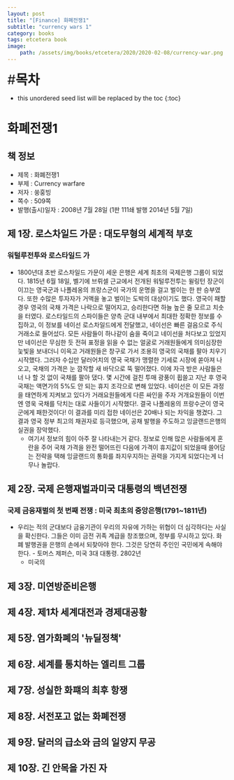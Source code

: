 ```yaml
---
layout: post
title: "[Finance] 화폐전쟁1"
subtitle: "currency wars 1"
category: books
tags: etcetera book
image:
    path: /assets/img/books/etcetera/2020/2020-02-08/currency-war.png
---
```


<span style="font-size:30px;">\#**목차**</span>
* this unordered seed list will be replaced by the toc
{:toc}

# 화폐전쟁1

## 책 정보
- 제목 : 화폐전쟁1
- 부제 : Currency warfare
- 저자 : 쑹훙빙
- 쪽수 : 509쪽
- 발행(출시)일자 : 2008년 7월 28일 (1판 111쇄 발행 2014년 5월 7일)

## 제 1장. 로스차일드 가문 : 대도무형의 세계적 부호
### 워털루전투와 로스타일드 가
- 1800년대 초반 로스차일드 가문이 세운 은행은 세계 최초의 국제은행 그룹이 되었다. 1815년 6월 18일, 벨기에 브뤼셀 근교에서 전개된
  워털루전투는 윌링턴 장군이 이끄는 영국군과 나폴레옹의 프랑스군이 국가의 운명을 걸고 벌이는 한 판 승부였다. 또한 수많은 투자자가 거액을 놓고
  벌이는 도박의 대상이기도 했다. 영국이 패할경우 영국의 국채 가격은 나락으로 떨어지고, 승리한다면 하늘 높은 줄 모르고 치솟을 터였다.
  로스타일드의 스파이들은 양측 군대 내부에서 최대한 정확한 정보를 수집하고, 이 정보를 네이선 로스차일드에게 전달했고, 네이선은 빠른 걸음으로
  주식 거래소로 들어섰다. 모든 사람들이 하나같이 숨을 죽이고 네이선을 처다보고 있었지만 네이선은 무심한 듯 전혀 표정을 읽을 수 없는 얼굴로
  거래원들에게 의미심장한 눛빛을 보내더니 이윽고 거래원들은 창구로 가서 조용히 영국의 국채를 팔아 치우기 시작했다. 그러자 수십만 달러어치의 영국
  국채가 맹렬한 기세로 시장에 쏟아져 나오고, 국채의 가격은 눈 깜작할 새 바닥으로 뚝 떨어졌다. 이에 자극 받은 사람들은 너 나 할 것 없이 국채를 팔아 댔다.
  몇 시간에 걸친 투매 광풍이 휩쓸고 지난 후 영국 국채는 액면가의 5%도 안 되는 휴지 조각으로 변해 있었다.
  네이선은 이 모든 과정을 태연하게 지켜보고 있다가 거래요원들에게 다른 싸인을 주자 거개요원들이 이번엔 영욱 국채를 닥치는 대로 사들이기 시작했다!.
  결국 나폴레옹의 프랑수군이 영국군에게 패한것이다! 이 결과를 미리 접한 네이선은 20배나 되는 차익을 챙겼다.
  그 결과 영국 정부 최고의 채권자로 등극했으며, 공채 발행을 주도하고 잉글랜드은행의 실권을 장악했다.
  - 여기서 정보의 힘이 아주 잘 나타내는거 같다. 정보로 인해 많은 사람들에게 혼란을 주어 국채 가격을 완전 떨어뜨린 다음에 가격이 휴지값이 되었을때
    쓸어담는 전략을 택해 잉글랜드의 통화를 좌지우지하는 권력을 가지게 되었다는게 너무나 놀랍다.

## 제 2장. 국제 은행재벌과미국 대통령의 백년전쟁
### 국제 금융재벌의 첫 번째 전쟁 : 미국 최초의 중앙은행(1791~1811년)
- 우리는 적의 군대보다 금융기관이 우리의 자유에 가하는 위협이 더 심각하다는 사실을 확신한다. 그들은 이미 금전 귀족 계급을 창조했으며, 정부를 무시하고 있다.
  화폐 발행권을 은행의 손에서 되찾아야 한다. 그것은 당연히 주인인 국민에게 속해야 한다. - 토머스 제퍼슨, 미국 3대 대통령. 2802년
    - 미국의 

## 제 3장. 미연방준비은행
## 제 4장. 제1차 세계대전과 경제대공황
## 제 5장. 염가화폐의 '뉴딜정책'
## 제 6장. 세계를 통치하는 엘리트 그룹
## 제 7장. 성실한 화퍠의 최후 항쟁
## 제 8장. 서전포고 없는 화폐전쟁
## 제 9장. 달러의 급소와 금의 일양지 무공
## 제 10장. 긴 안목을 가진 자
